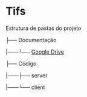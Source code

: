 # Tifs

Estrutura de pastas do projeto

├── Documentação

|───└── [Google Drive](https://drive.google.com/drive/folders/1WBNjLXgZ0SxOekrkjvfrwlNW7meOR-ul?usp=sharing)

├── Código

|───├── server

|───└── client
